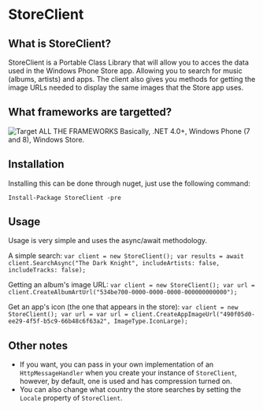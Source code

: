 # StoreClient #

## What is StoreClient? ##
StoreClient is a Portable Class Library that will allow you to acces the data used in the Windows Phone Store app. Allowing you to search for music (albums, artists) and apps. The client also gives you methods for getting the image URLs needed to display the same images that the Store app uses.

## What frameworks are targetted? ##
![Target ALL THE FRAMEWORKS](http://cdn.memegenerator.net/instances/400x/35496697.jpg)
Basically, .NET 4.0+, Windows Phone (7 and 8), Windows Store.

## Installation ##
Installing this can be done through nuget, just use the following command:

`Install-Package StoreClient -pre`

## Usage ##
Usage is very simple and uses the async/await methodology.

A simple search:
`var client = new StoreClient();
var results = await client.SearchAsync("The Dark Knight", includeArtists: false, includeTracks: false);`

Getting an album's image URL:
`var client = new StoreClient();
var url = client.CreateAlbumArtUrl("534be700-0000-0000-0000-000000000000");`

Get an app's icon (the one that appears in the store):
`var client = new StoreClient();
var url = var url = client.CreateAppImageUrl("490f05d0-ee29-4f5f-b5c9-66b48c6f63a2", ImageType.IconLarge);`

## Other notes ##
- If you want, you can pass in your own implementation of an `HttpMessageHandler` when you create your instance of `StoreClient`, however, by default, one is used and has compression turned on.
- You can also change what country the store searches by setting the `Locale` property of `StoreClient`.

